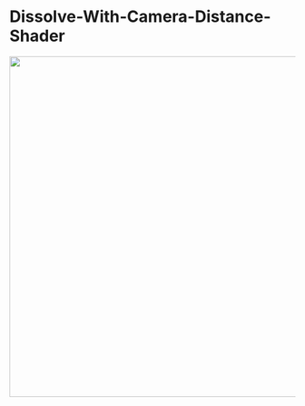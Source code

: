 # Dissolve-With-Camera-Distance-Shader
<img src="https://github.com/Bdiebeak/Dissolve-With-Camera-Distance-Shader/blob/master/Distance%20dissolve%20effect%20in%20Unity.gif" width="800" height="600" />
